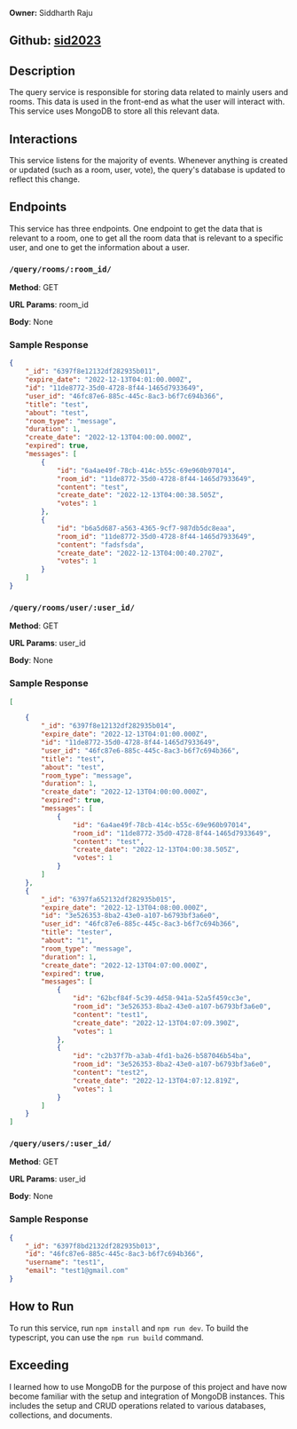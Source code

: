 **Owner:** Siddharth Raju

**Github:** [sid2023](https://github.com/sid2033)
---

## Description

The query service is responsible for storing data related to mainly users and rooms. This data is used in the front-end as what the user will interact with. This service uses MongoDB to store all this relevant data.

## Interactions

This service listens for the majority of events. Whenever anything is created or updated (such as a room, user, vote), the query's database is updated to reflect this change.

## Endpoints

This service has three endpoints. One endpoint to get the data that is relevant to a room, one to get all the room data that is relevant to a specific user, and one to get the information about a user.

### `/query/rooms/:room_id/`

**Method**: GET

**URL Params**: room_id

**Body**: None

### Sample Response

```JSON
{
    "_id": "6397f8e12132df282935b011",
    "expire_date": "2022-12-13T04:01:00.000Z",
    "id": "11de8772-35d0-4728-8f44-1465d7933649",
    "user_id": "46fc87e6-885c-445c-8ac3-b6f7c694b366",
    "title": "test",
    "about": "test",
    "room_type": "message",
    "duration": 1,
    "create_date": "2022-12-13T04:00:00.000Z",
    "expired": true,
    "messages": [
        {
            "id": "6a4ae49f-78cb-414c-b55c-69e960b97014",
            "room_id": "11de8772-35d0-4728-8f44-1465d7933649",
            "content": "test",
            "create_date": "2022-12-13T04:00:38.505Z",
            "votes": 1
        },
        {
            "id": "b6a5d687-a563-4365-9cf7-987db5dc8eaa",
            "room_id": "11de8772-35d0-4728-8f44-1465d7933649",
            "content": "fadsfsda",
            "create_date": "2022-12-13T04:00:40.270Z",
            "votes": 1
        }
    ]
}
```

### `/query/rooms/user/:user_id/`

**Method**: GET

**URL Params**: user_id

**Body**: None

### Sample Response

```JSON
[

    {
        "_id": "6397f8e12132df282935b014",
        "expire_date": "2022-12-13T04:01:00.000Z",
        "id": "11de8772-35d0-4728-8f44-1465d7933649",
        "user_id": "46fc87e6-885c-445c-8ac3-b6f7c694b366",
        "title": "test",
        "about": "test",
        "room_type": "message",
        "duration": 1,
        "create_date": "2022-12-13T04:00:00.000Z",
        "expired": true,
        "messages": [
            {
                "id": "6a4ae49f-78cb-414c-b55c-69e960b97014",
                "room_id": "11de8772-35d0-4728-8f44-1465d7933649",
                "content": "test",
                "create_date": "2022-12-13T04:00:38.505Z",
                "votes": 1
            }
        ]
    },
    {
        "_id": "6397fa652132df282935b015",
        "expire_date": "2022-12-13T04:08:00.000Z",
        "id": "3e526353-8ba2-43e0-a107-b6793bf3a6e0",
        "user_id": "46fc87e6-885c-445c-8ac3-b6f7c694b366",
        "title": "tester",
        "about": "1",
        "room_type": "message",
        "duration": 1,
        "create_date": "2022-12-13T04:07:00.000Z",
        "expired": true,
        "messages": [
            {
                "id": "62bcf84f-5c39-4d58-941a-52a5f459cc3e",
                "room_id": "3e526353-8ba2-43e0-a107-b6793bf3a6e0",
                "content": "test1",
                "create_date": "2022-12-13T04:07:09.390Z",
                "votes": 1
            },
            {
                "id": "c2b37f7b-a3ab-4fd1-ba26-b587046b54ba",
                "room_id": "3e526353-8ba2-43e0-a107-b6793bf3a6e0",
                "content": "test2",
                "create_date": "2022-12-13T04:07:12.819Z",
                "votes": 1
            }
        ]
    }
]
```

### `/query/users/:user_id/`

**Method**: GET

**URL Params**: user_id

**Body**: None

### Sample Response

```JSON
{
    "_id": "6397f8bd2132df282935b013",
    "id": "46fc87e6-885c-445c-8ac3-b6f7c694b366",
    "username": "test1",
    "email": "test1@gmail.com"
}
```

## How to Run

To run this service, run `npm install` and `npm run dev`. To build the typescript, you can use the `npm run build` command.

## Exceeding

I learned how to use MongoDB for the purpose of this project and have now become familiar with the setup and integration of MongoDB instances. This includes the setup and CRUD operations related to various databases, collections, and documents.
